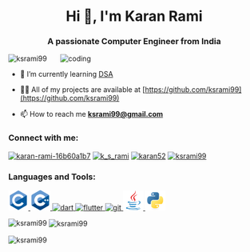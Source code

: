<h1 align="center">Hi 👋, I'm Karan Rami</h1>
<h3 align="center">A passionate Computer Engineer from India</h3>

<img align="right" alt="coding" width="400" src="https://user-images.githubusercontent.com/55389276/140866485-8fb1c876-9a8f-4d6a-98dc-08c4981eaf70.gif">

<p align="left"> <img src="https://komarev.com/ghpvc/?username=ksrami99&label=Profile%20views&color=0e75b6&style=flat" alt="ksrami99" /> </p>

- 🌱 I’m currently learning [DSA](https://github.com/ksrami99/DSA_Cpp)

- 👨‍💻 All of my projects are available at [https://github.com/ksrami99](https://github.com/ksrami99)

- 📫 How to reach me **ksrami99@gmail.com**

<h3 align="left">Connect with me:</h3>
<p align="left">
<a href="https://linkedin.com/in/karan-rami-16b60a1b7" target="blank"><img align="center" src="https://raw.githubusercontent.com/rahuldkjain/github-profile-readme-generator/master/src/images/icons/Social/linked-in-alt.svg" alt="karan-rami-16b60a1b7" height="30" width="40" /></a>
<a href="https://instagram.com/k_s_rami" target="blank"><img align="center" src="https://raw.githubusercontent.com/rahuldkjain/github-profile-readme-generator/master/src/images/icons/Social/instagram.svg" alt="k_s_rami" height="30" width="40" /></a>
<a href="https://www.codechef.com/users/karan52" target="blank"><img align="center" src="https://cdn.jsdelivr.net/npm/simple-icons@3.1.0/icons/codechef.svg" alt="karan52" height="30" width="40" /></a>
<a href="https://www.leetcode.com/ksrami99" target="blank"><img align="center" src="https://raw.githubusercontent.com/rahuldkjain/github-profile-readme-generator/master/src/images/icons/Social/leet-code.svg" alt="ksrami99" height="30" width="40" /></a>
</p>

<h3 align="left">Languages and Tools:</h3>
<p align="left"> <a href="https://www.cprogramming.com/" target="_blank" rel="noreferrer"> <img src="https://raw.githubusercontent.com/devicons/devicon/master/icons/c/c-original.svg" alt="c" width="40" height="40"/> </a> <a href="https://www.w3schools.com/cpp/" target="_blank" rel="noreferrer"> <img src="https://raw.githubusercontent.com/devicons/devicon/master/icons/cplusplus/cplusplus-original.svg" alt="cplusplus" width="40" height="40"/> </a> <a href="https://dart.dev" target="_blank" rel="noreferrer"> <img src="https://www.vectorlogo.zone/logos/dartlang/dartlang-icon.svg" alt="dart" width="40" height="40"/> </a> <a href="https://flutter.dev" target="_blank" rel="noreferrer"> <img src="https://www.vectorlogo.zone/logos/flutterio/flutterio-icon.svg" alt="flutter" width="40" height="40"/> </a> <a href="https://git-scm.com/" target="_blank" rel="noreferrer"> <img src="https://www.vectorlogo.zone/logos/git-scm/git-scm-icon.svg" alt="git" width="40" height="40"/> </a> <a href="https://www.java.com" target="_blank" rel="noreferrer"> <img src="https://raw.githubusercontent.com/devicons/devicon/master/icons/java/java-original.svg" alt="java" width="40" height="40"/> </a> <a href="https://www.python.org" target="_blank" rel="noreferrer"> <img src="https://raw.githubusercontent.com/devicons/devicon/master/icons/python/python-original.svg" alt="python" width="40" height="40"/> </a> </p>

<p><img align="left" src="https://github-readme-stats.vercel.app/api/top-langs?username=ksrami99&show_icons=true&locale=en&layout=compact" alt="ksrami99" /></p>

<p>&nbsp;<img align="center" src="https://github-readme-stats.vercel.app/api?username=ksrami99&show_icons=true&locale=en" alt="ksrami99" /></p>

<p><img align="center" src="https://github-readme-streak-stats.herokuapp.com/?user=ksrami99&" alt="ksrami99" /></p>

